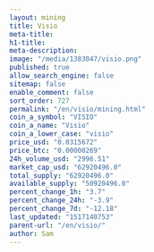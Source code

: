 ```yaml
---
layout: mining
title: Visio
meta-title: 
h1-title: 
meta-description: 
image: "/media/1383047/visio.png"
published: true
allow_search_engine: false
sitemap: false
enable_comment: false
sort_order: 727
permalink: "/en/visio/mining.html"
coin_a_symbol: "VISIO"
coin_a_name: "Visio"
coin_a_lower_case: "visio"
price_usd: "0.0315672"
price_btc: "0.00000269"
24h_volume_usd: "2996.51"
market_cap_usd: "62920496.0"
total_supply: "62920496.0"
available_supply: "50920496.0"
percent_change_1h: "3.7"
percent_change_24h: "-3.9"
percent_change_7d: "-12.18"
last_updated: "1517140753"
parent-url: "/en/visio/"
author: Sam
---
```



